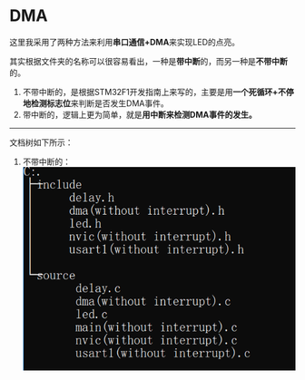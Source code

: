 # DMA

这里我采用了两种方法来利用**串口通信+DMA**来实现LED的点亮。

其实根据文件夹的名称可以很容易看出，一种是**带中断**的，而另一种是**不带中断**的。

1. 不带中断的，是根据STM32F1开发指南上来写的，主要是用**一个死循环+不停地检测标志位**来判断是否发生DMA事件。
2. 带中断的，逻辑上更为简单，就是**用中断来检测DMA事件的发生。**

--------------------------------------

文档树如下所示：

1. 不带中断的：<img src="./images/project_without_interrupt.png">



